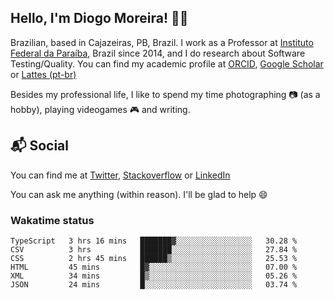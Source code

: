 ## Hello, I'm Diogo Moreira! 👋🏻

Brazilian, based in Cajazeiras, PB, Brazil.
I work as a Professor at [Instituto Federal da Paraíba](https://ifpb.edu.br), Brazil since 2014, and I do research about Software Testing/Quality. You can find my academic profile at [ORCID](https://orcid.org/0000-0003-1803-6565), [Google Scholar](https://scholar.google.com.br/citations?hl=pt-BR&user=DlSdlvEAAAAJ) or [Lattes (pt-br)](http://buscatextual.cnpq.br/buscatextual/visualizacv.do?id=K4384159A1)

Besides my professional life, I like to spend my time photographing 📷 (as a hobby), playing videogames 🎮 and writing.

## 📬 Social

You can find me at [Twitter](https://twitter.com/diogodmoreira), [Stackoverflow](https://stackoverflow.com/users/1541533/diogo-moreira) or [LinkedIn](https://linkedin.com/in/diogodmoreira)

You can ask me anything (within reason). I'll be glad to help 😄

### Wakatime status

<!--START_SECTION:waka-->

```text
TypeScript   3 hrs 16 mins   ███████▓░░░░░░░░░░░░░░░░░   30.28 %
CSV          3 hrs           ███████░░░░░░░░░░░░░░░░░░   27.84 %
CSS          2 hrs 45 mins   ██████▒░░░░░░░░░░░░░░░░░░   25.53 %
HTML         45 mins         █▓░░░░░░░░░░░░░░░░░░░░░░░   07.00 %
XML          34 mins         █▒░░░░░░░░░░░░░░░░░░░░░░░   05.26 %
JSON         24 mins         █░░░░░░░░░░░░░░░░░░░░░░░░   03.74 %
```

<!--END_SECTION:waka-->
